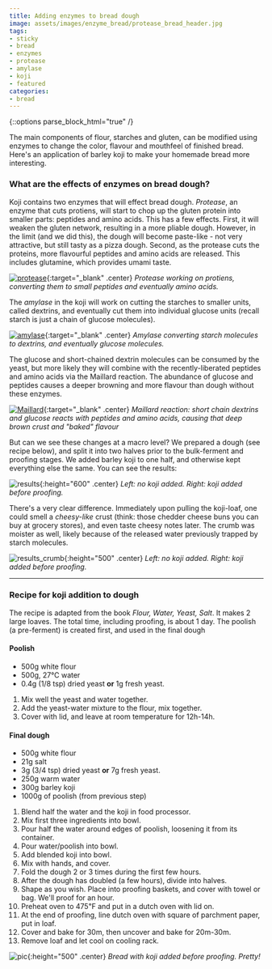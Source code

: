 ```yaml
---
title: Adding enzymes to bread dough
image: assets/images/enzyme_bread/protease_bread_header.jpg
tags:
- sticky
- bread
- enzymes
- protease
- amylase
- koji
- featured
categories:
- bread
---
```


{::options parse_block_html="true" /}

The main components of flour, starches and gluten, can be modified using enzymes to change the color, flavour and mouthfeel of finished bread. Here's an application of barley koji to make your homemade bread more interesting.

### What are the effects of enzymes on bread dough?

Koji contains two enzymes that will effect bread dough. *Protease*, an enzyme that cuts protiens, will start to chop up the gluten protein into smaller parts: peptides and amino acids. This has a few effects. First, it will weaken the gluten network, resulting in a more pliable dough. However, in the limit (and we did this), the dough will become paste-like - not very attractive, but still tasty as a pizza dough. Second, as the protease cuts the proteins, more flavourful peptides and amino acids are released. This includes glutamine, which provides umami taste.

[![protease](/assets/images/enzyme_bread/proteins.png)](/assets/images/enzyme_bread/proteins.png){:target="_blank" .center}
*Protease working on protiens, converting them to small peptides and eventually amino acids.*

The *amylase* in the koji will work on cutting the starches to smaller units, called dextrins, and eventually cut them into individual glucose units (recall starch is just a chain of glucose molecules).

[![amylase](/assets/images/enzyme_bread/starch.png)](/assets/images/enzyme_bread/starch.png){:target="_blank" .center}
*Amylase converting starch molecules to dextrins, and eventually glucose molecules.*


The glucose and short-chained dextrin molecules can be consumed by the yeast, but more likely they will combine with the recently-liberated peptides and amino acids via the Maillard reaction. The abundance of glucose and peptides causes a deeper browning and more flavour than dough without these enzymes.


[![Maillard](/assets/images/enzyme_bread/maillard.png)](/assets/images/enzyme_bread/maillard.png){:target="_blank" .center}
*Maillard reaction: short chain dextrins and glucose reacts with peptides and amino acids, causing that deep brown crust and "baked" flavour*


But can we see these changes at a macro level? We prepared a dough (see recipe below), and split it into two halves prior to the bulk-ferment and proofing stages. We added barley koji to one half, and otherwise kept everything else the same. You can see the results:


![results](/assets/images/enzyme_bread/protease_bread_header.jpg){:height="600" .center}
*Left: no koji added. Right: koji added before proofing.*


There's a very clear difference. Immediately upon pulling the koji-loaf, one could smell a *cheesy-like* crust (think: those chedder cheese buns you can buy at grocery stores), and even taste cheesy notes later. The crumb was moister as well, likely because of the released water previously trapped by starch molecules.

![results_crumb](/assets/images/enzyme_bread/CrumbEnzymes.jpg){:height="500" .center}
*Left: no koji added. Right: koji added before proofing.*

-----

### Recipe for koji addition to dough


The recipe is adapted from the book *Flour, Water, Yeast, Salt*. It makes 2 large loaves. The total time, including proofing, is about 1 day. The poolish (a pre-ferment) is created first, and used in the final dough


<div class="recipe">

#### Poolish

<div class="recipe-ingredients">

- 500g white flour
- 500g, 27℃ water
- 0.4g (1/8 tsp) dried yeast **or** 1g fresh yeast.

</div>

1. Mix well the yeast and water together.
2. Add the yeast-water mixture to the flour, mix together.
3. Cover with lid, and leave at room temperature for 12h-14h.

#### Final dough

<div class="recipe-ingredients">

- 500g white flour
- 21g salt
- 3g (3/4 tsp) dried yeast **or** 7g fresh yeast.
- 250g warm water
- 300g barley koji
- 1000g of poolish (from previous step)

</div>

1. Blend half the water and the koji in food processor.
2. Mix first three ingredients into bowl.
3. Pour half the water around edges of poolish, loosening it from its container.
4. Pour water/poolish into bowl.
5. Add blended koji into bowl.
6. Mix with hands, and cover.
7. Fold the dough 2 or 3 times during the first few hours.
8. After the dough has doubled (a few hours), divide into halves.
9. Shape as you wish. Place into proofing baskets, and cover with towel or bag. We'll proof for an hour.
10. Preheat oven to 475℉  and put in a dutch oven with lid on.
11. At the end of proofing, line dutch oven with square of parchment paper, put in loaf.
12. Cover and bake for 30m, then uncover and bake for 20m-30m.
13. Remove loaf and let cool on cooling rack.

</div>

![pic](/assets/images/enzyme_bread/protease_bread.jpg){:height="500" .center}
*Bread with koji added before proofing. Pretty!*

